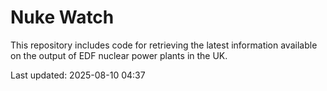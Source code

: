 # Nuke Watch

This repository includes code for retrieving the latest information available on the output of EDF nuclear power plants in the UK.

Last updated: 2025-08-10 04:37